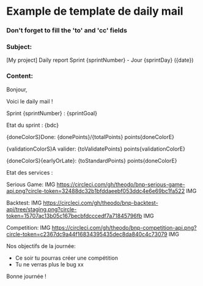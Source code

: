 # Example de template de daily mail

### Don't forget to fill the 'to' and 'cc' fields

### Subject:
[My project] Daily report Sprint {sprintNumber} - Jour {sprintDay} ({date})

### Content:
Bonjour,

Voici le daily mail !

Sprint {sprintNumber} : {sprintGoal}

Etat du sprint :
{bdc}

{doneColorS}Done: {donePoints}/{totalPoints} points{doneColorE}

{validationColorS}A valider: {toValidatePoints} points{validationColorE}

{doneColorS}{earlyOrLate}: {toStandardPoints} points{doneColorE}

Etat des services :

Serious Game: IMG https://circleci.com/gh/theodo/bnp-serious-game-api.png?circle-token=32488dc32b1bfddaeebf053ddc4e6e69bc1fa522 IMG

Backtest: IMG https://circleci.com/gh/theodo/bnp-backtest-api/tree/staging.png?circle-token=15707ac13b05c167becbfdcccedf7a71845796fb IMG

Competition: IMG https://circleci.com/gh/theodo/bnp-competition-api.png?circle-token=c2367dc9a44f16834395435dec8da840c4c73079 IMG

Nos objectifs de la journée:
- Ce soir tu pourras créer une compétition
- Tu ne verras plus le bug xx

Bonne journée !



